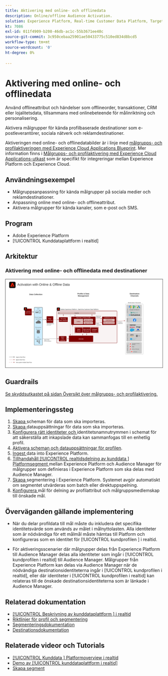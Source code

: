 ```yaml
---
title: Aktivering med online- och offlinedata
description: Online/offline Audience Activation.
solution: Experience Platform, Real-time Customer Data Platform, Target, Audience Manager, Analytics, Experience Cloud Services, Data Collection
kt: 7086
exl-id: 011f4909-b208-46db-ac1c-55b3671ee48c
source-git-commit: 3c950cebaa25901ae50433775c510ed834d8bcd5
workflow-type: tm+mt
source-wordcount: '0'
ht-degree: 0%

---
```


# Aktivering med online- och offlinedata

Använd offlineattribut och händelser som offlineorder, transaktioner, CRM eller lojalitetsdata, tillsammans med onlinebeteende för målinriktning och personalisering.

Aktivera målgrupper för kända profilbaserade destinationer som e-postleverantörer, sociala nätverk och reklamdestinationer.

Aktiveringen med online- och offlinedatabilder är i linje med [målgrupps- och profilaktiveringen med Experience Cloud Applications Blueprint](platform-and-applications.md). Mer information finns i [Målgrupps- och profilaktivering med Experience Cloud Applications-utkast](platform-and-applications.md)   som är specifikt för integreringar mellan Experience Platform och Experience Cloud.

## Användningsexempel

* Målgruppsanpassning för kända målgrupper på sociala medier och reklamdestinationer.
* Anpassning online med online- och offlineattribut.
* Aktivera målgrupper för kända kanaler, som e-post och SMS.

## Program

* Adobe Experience Platform
* [!UICONTROL Kunddataplattform i realtid]

## Arkitektur

### Aktivering med online- och offlinedata med destinationer

<img src="assets/online_offline_activation.svg" alt="Referensarkitektur för utkast online/offline i Audience Activation" style="border:1px solid #4a4a4a" />
<br>

## Guardrails

[Se skyddsutkastet på sidan Översikt över målgrupps- och profilaktivering.](overview.md)

## Implementeringssteg

1. [Skapa ](https://experienceleague.adobe.com/?recommended=ExperiencePlatform-D-1-2021.1.xdm) scheman för data som ska importeras.
1. [Skapa ](https://experienceleague.adobe.com/docs/platform-learn/tutorials/data-ingestion/create-datasets-and-ingest-data.html) datauppsättningar för data som ska importeras.
1. [Konfigurera rätt identiteter och ](https://experienceleague.adobe.com/docs/platform-learn/tutorials/identities/label-ingest-and-verify-identity-data.html) identitetsnamnutrymmen i schemat för att säkerställa att inkapslade data kan sammanfogas till en enhetlig profil.
1. [Aktivera scheman och datauppsättningar för profilen](https://experienceleague.adobe.com/docs/platform-learn/tutorials/profiles/bring-data-into-the-real-time-customer-profile.html).
1. [Ingest ](https://experienceleague.adobe.com/?recommended=ExperiencePlatform-D-1-2020.1.dataingestion) data into Experience Platform.
1. [Tillhandahåll  [!UICONTROL realtidsdelning av kunddata ] Platformsegment ](https://www.adobe.com/go/audiences) mellan Experience Platform och Audience Manager för målgrupper som definieras i Experience Platform som ska delas med Audience Manager.
1. [Skapa ](https://experienceleague.adobe.com/docs/platform-learn/tutorials/segments/create-segments.html) segmentering i Experience Platform. Systemet avgör automatiskt om segmentet utvärderas som batch eller direktuppspelning.
1. [Konfigurera ](https://experienceleague.adobe.com/docs/platform-learn/tutorials/destinations/create-destinations-and-activate-data.html) mål för delning av profilattribut och målgruppsmedlemskap till önskade mål.

## Överväganden gällande implementering

* När du delar profildata till mål måste du inkludera det specifika identitetsvärde som används av målet i målnyttolasten. Alla identiteter som är nödvändiga för ett målmål måste hämtas till Platform och konfigureras som en identitet för [!UICONTROL kundprofilen ] i realtid.

* För aktiveringsscenarier där målgrupper delas från Experience Platform till Audience Manager delas alla identiteter som ingår i [!UICONTROL kundprofilen i realtid] till Audience Manager. Målgrupper från Experience Platform kan delas via Audience Manager när de nödvändiga destinationsidentiteterna ingår i [!UICONTROL kundprofilen i realtid], eller där identiteter i [!UICONTROL kundprofilen i realtid] kan relateras till de önskade destinationsidentiteterna som är länkade i Audience Manager.

## Relaterad dokumentation

* [[!UICONTROL Beskrivning av kunddataplattform ] i realtid](https://helpx.adobe.com/legal/product-descriptions/real-time-customer-data-platform.html)
* [Riktlinjer för profil och segmentering](https://experienceleague.adobe.com/docs/experience-platform/profile/guardrails.html?lang=en)
* [Segmenteringsdokumentation](https://experienceleague.adobe.com/docs/experience-platform/segmentation/api/streaming-segmentation.html)
* [Destinationsdokumentation](https://experienceleague.adobe.com/docs/experience-platform/destinations/catalog/overview.html)

## Relaterade videor och Tutorials

* [[!UICONTROL Kunddata ] Platformoverview i realtid](https://experienceleague.adobe.com/docs/platform-learn/tutorials/application-services/rtcdp/understanding-the-real-time-customer-data-platform.html)
* [Demo av  [!UICONTROL kunddataplattform i realtid]](https://experienceleague.adobe.com/docs/platform-learn/tutorials/application-services/rtcdp/demo.html)
* [Skapa segment](https://experienceleague.adobe.com/docs/platform-learn/tutorials/segments/create-segments.html)
